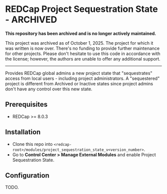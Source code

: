 # REDCap Project Sequestration State - ARCHIVED

**This repository has been archived and is no longer actively maintained.**

This project was archived as of October 1, 2025. The project for which it was written is now over. There's no funding to provide further maintenance for other projects. Please don't hesitate to use this code in accordance with the license; however, the authors are unable to offer any additional support.

------------------
Provides REDCap global admins a new project state that "sequestrates" access from local users - including project administrators. A "sequestered" project is different from Archived or Inactive states since project admins don't have any control over this new state.

## Prerequisites
- REDCap >= 8.0.3

## Installation
- Clone this repo into `<redcap-root>/modules/project_sequestration_state_v<version_number>`.
- Go to **Control Center > Manage External Modules** and enable Project Sequestration State.

## Configuration
TODO.
